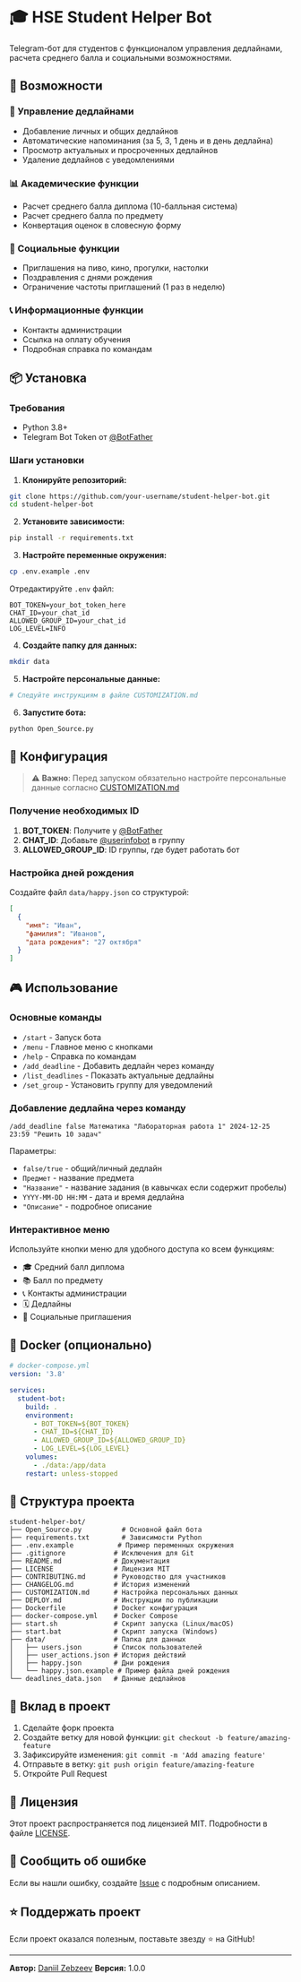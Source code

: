 # 🎓 HSE Student Helper Bot

Telegram-бот для студентов с функционалом управления дедлайнами, расчета среднего балла и социальными возможностями.

## 🚀 Возможности

### 📅 Управление дедлайнами
- Добавление личных и общих дедлайнов
- Автоматические напоминания (за 5, 3, 1 день и в день дедлайна)
- Просмотр актуальных и просроченных дедлайнов
- Удаление дедлайнов с уведомлениями

### 📊 Академические функции
- Расчет среднего балла диплома (10-балльная система)
- Расчет среднего балла по предмету
- Конвертация оценок в словесную форму

### 🎉 Социальные функции
- Приглашения на пиво, кино, прогулки, настолки
- Поздравления с днями рождения
- Ограничение частоты приглашений (1 раз в неделю)

### 📞 Информационные функции
- Контакты администрации
- Ссылка на оплату обучения
- Подробная справка по командам

## 📦 Установка

### Требования
- Python 3.8+
- Telegram Bot Token от [@BotFather](https://t.me/botfather)

### Шаги установки

1. **Клонируйте репозиторий:**
```bash
git clone https://github.com/your-username/student-helper-bot.git
cd student-helper-bot
```

2. **Установите зависимости:**
```bash
pip install -r requirements.txt
```

3. **Настройте переменные окружения:**
```bash
cp .env.example .env
```

Отредактируйте `.env` файл:
```env
BOT_TOKEN=your_bot_token_here
CHAT_ID=your_chat_id
ALLOWED_GROUP_ID=your_chat_id
LOG_LEVEL=INFO
```

4. **Создайте папку для данных:**
```bash
mkdir data
```

5. **Настройте персональные данные:**
```bash
# Следуйте инструкциям в файле CUSTOMIZATION.md
```

6. **Запустите бота:**
```bash
python Open_Source.py
```

## 🔧 Конфигурация

> ⚠️ **Важно**: Перед запуском обязательно настройте персональные данные согласно [CUSTOMIZATION.md](CUSTOMIZATION.md)

### Получение необходимых ID

1. **BOT_TOKEN**: Получите у [@BotFather](https://t.me/botfather)
2. **CHAT_ID**: Добавьте [@userinfobot](https://t.me/userinfobot) в группу
3. **ALLOWED_GROUP_ID**: ID группы, где будет работать бот

### Настройка дней рождения

Создайте файл `data/happy.json` со структурой:
```json
[
  {
    "имя": "Иван",
    "фамилия": "Иванов",
    "дата рождения": "27 октября"
  }
]
```

## 🎮 Использование

### Основные команды
- `/start` - Запуск бота
- `/menu` - Главное меню с кнопками
- `/help` - Справка по командам
- `/add_deadline` - Добавить дедлайн через команду
- `/list_deadlines` - Показать актуальные дедлайны
- `/set_group` - Установить группу для уведомлений

### Добавление дедлайна через команду
```
/add_deadline false Математика "Лабораторная работа 1" 2024-12-25 23:59 "Решить 10 задач"
```

Параметры:
- `false/true` - общий/личный дедлайн
- `Предмет` - название предмета
- `"Название"` - название задания (в кавычках если содержит пробелы)
- `YYYY-MM-DD HH:MM` - дата и время дедлайна
- `"Описание"` - подробное описание

### Интерактивное меню

Используйте кнопки меню для удобного доступа ко всем функциям:
- 🎓 Средний балл диплома
- 📚 Балл по предмету  
- 📞 Контакты администрации
- 🗓 Дедлайны
- 🍺 Социальные приглашения

## 🐳 Docker (опционально)

```yaml
# docker-compose.yml
version: '3.8'

services:
  student-bot:
    build: .
    environment:
      - BOT_TOKEN=${BOT_TOKEN}
      - CHAT_ID=${CHAT_ID}
      - ALLOWED_GROUP_ID=${ALLOWED_GROUP_ID}
      - LOG_LEVEL=${LOG_LEVEL}
    volumes:
      - ./data:/app/data
    restart: unless-stopped
```

## 📁 Структура проекта

```
student-helper-bot/
├── Open_Source.py          # Основной файл бота
├── requirements.txt        # Зависимости Python
├── .env.example           # Пример переменных окружения
├── .gitignore            # Исключения для Git
├── README.md             # Документация
├── LICENSE               # Лицензия MIT
├── CONTRIBUTING.md       # Руководство для участников
├── CHANGELOG.md          # История изменений
├── CUSTOMIZATION.md      # Настройка персональных данных
├── DEPLOY.md             # Инструкции по публикации
├── Dockerfile            # Docker конфигурация
├── docker-compose.yml    # Docker Compose
├── start.sh              # Скрипт запуска (Linux/macOS)
├── start.bat             # Скрипт запуска (Windows)
├── data/                 # Папка для данных
│   ├── users.json        # Список пользователей
│   ├── user_actions.json # История действий
│   ├── happy.json        # Дни рождения
│   └── happy.json.example # Пример файла дней рождения
└── deadlines_data.json   # Данные дедлайнов
```

## 🤝 Вклад в проект

1. Сделайте форк проекта
2. Создайте ветку для новой функции: `git checkout -b feature/amazing-feature`
3. Зафиксируйте изменения: `git commit -m 'Add amazing feature'`
4. Отправьте в ветку: `git push origin feature/amazing-feature`
5. Откройте Pull Request

## 📝 Лицензия

Этот проект распространяется под лицензией MIT. Подробности в файле [LICENSE](LICENSE).

## 🐛 Сообщить об ошибке

Если вы нашли ошибку, создайте [Issue](https://github.com/your-username/student-helper-bot/issues) с подробным описанием.

## ⭐ Поддержать проект

Если проект оказался полезным, поставьте звезду ⭐ на GitHub!

---

**Автор:** [Daniil Zebzeev](https://github.com/your-username)
**Версия:** 1.0.0 
